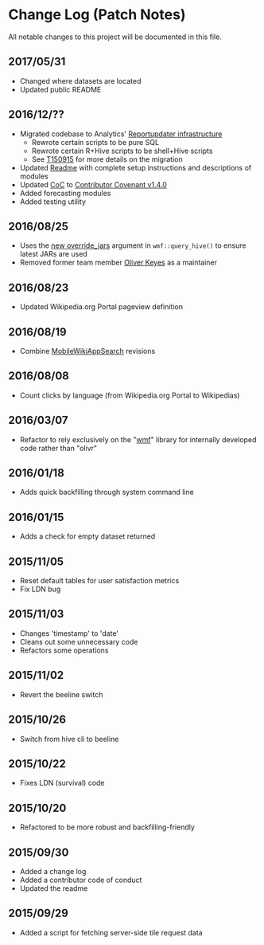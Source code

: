 # Change Log (Patch Notes)
All notable changes to this project will be documented in this file.

## 2017/05/31
- Changed where datasets are located
- Updated public README

## 2016/12/??
- Migrated codebase to Analytics' [Reportupdater infrastructure](https://wikitech.wikimedia.org/wiki/Analytics/Reportupdater)
  - Rewrote certain scripts to be pure SQL
  - Rewrote certain R+Hive scripts to be shell+Hive scripts
  - See [T150915](https://phabricator.wikimedia.org/T150915) for more details on the migration
- Updated [Readme](README.md) with complete setup instructions and descriptions of modules
- Updated [CoC](CONDUCT.md) to [Contributor Covenant v1.4.0](http://contributor-covenant.org/version/1/4)
- Added forecasting modules
- Added testing utility

## 2016/08/25
- Uses the [new override_jars](https://gerrit.wikimedia.org/r/#/c/306720/) argument in `wmf::query_hive()` to ensure latest JARs are used
- Removed former team member [Oliver Keyes](https://meta.wikimedia.org/wiki/User:Okeyes_(WMF)) as a maintainer

## 2016/08/23
- Updated Wikipedia.org Portal pageview definition

## 2016/08/19
- Combine [MobileWikiAppSearch](https://meta.wikimedia.org/wiki/Schema:MobileWikiAppSearch) revisions

## 2016/08/08
- Count clicks by language (from Wikipedia.org Portal to Wikipedias)

## 2016/03/07
- Refactor to rely exclusively on the "[wmf](https://phabricator.wikimedia.org/diffusion/1821/)" library for internally developed code rather than "olivr"

## 2016/01/18
- Adds quick backfilling through system command line

## 2016/01/15
- Adds a check for empty dataset returned

## 2015/11/05
- Reset default tables for user satisfaction metrics
- Fix LDN bug

## 2015/11/03
- Changes 'timestamp' to 'date'
- Cleans out some unnecessary code
- Refactors some operations

## 2015/11/02
- Revert the beeline switch

## 2015/10/26
- Switch from hive cli to beeline

## 2015/10/22
- Fixes LDN (survival) code

## 2015/10/20
- Refactored to be more robust and backfilling-friendly

## 2015/09/30
- Added a change log
- Added a contributor code of conduct
- Updated the readme

## 2015/09/29
- Added a script for fetching server-side tile request data
